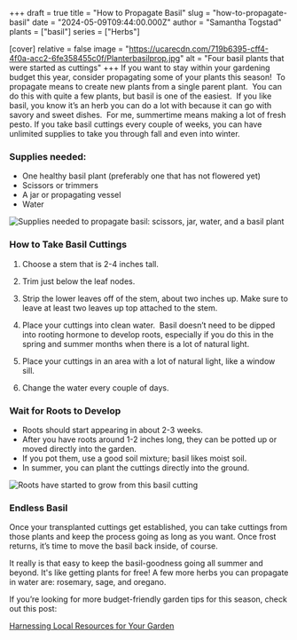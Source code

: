 +++
draft = true
title = "How to Propagate Basil"
slug = "how-to-propagate-basil"
date = "2024-05-09T09:44:00.000Z"
author = "Samantha Togstad"
plants = ["basil"]
series = ["Herbs"]

[cover]
relative = false
image = "https://ucarecdn.com/719b6395-cff4-4f0a-acc2-6fe358455c0f/Planterbasilprop.jpg"
alt = "Four basil plants that were started as cuttings"
+++
If you want to stay within your gardening budget this year, consider propagating some of your plants this season!  To propagate means to create new plants from a single parent plant.  You can do this with quite a few plants, but basil is one of the easiest.  If you like basil, you know it’s an herb you can do a lot with because it can go with savory and sweet dishes.  For me, summertime means making a lot of fresh pesto. If you take basil cuttings every couple of weeks, you can have unlimited supplies to take you through fall and even into winter. 

### Supplies needed:

* One healthy basil plant (preferably one that has not flowered yet)
* Scissors or trimmers
* A jar or propagating vessel
* Water

![Supplies needed to propagate basil: scissors, jar, water, and a basil plant](https://ucarecdn.com/08e3866f-4216-4f08-a8ed-ed59a5dbc1b3/planterbasil1.jpg)

### How to Take Basil Cuttings

1. Choose a stem that is 2-4 inches tall. 

2. Trim just below the leaf nodes.

3. Strip the lower leaves off of the stem, about two inches up.  Make sure to leave at least two leaves up top attached to the stem. 

4. Place your cuttings into clean water.  Basil doesn’t need to be dipped into rooting hormone to develop roots, especially if you do this in the spring and summer months when there is a lot of natural light.  

5. Place your cuttings in an area with a lot of natural light, like a window sill. 

6. Change the water every couple of days.

### Wait for Roots to Develop



* Roots should start appearing in about 2-3 weeks. 
* After you have roots around 1-2 inches long, they can be potted up or moved directly into the garden. 
* If you pot them, use a good soil mixture; basil likes moist soil.
* In summer, you can plant the cuttings directly into the ground. 

![Roots have started to grow from this basil cutting](https://ucarecdn.com/ac1a9f90-b663-4efa-938a-b904a9b306de/basilplanter-1-4.jpg)



### Endless Basil

Once your transplanted cuttings get established, you can take cuttings from those plants and keep the process going as long as you want. Once frost returns, it’s time to move the basil back inside, of course. 

It really is that easy to keep the basil-goodness going all summer and beyond.  It's like getting plants for free! A few more herbs you can propagate in water are: rosemary, sage, and oregano.

If you’re looking for more budget-friendly garden tips for this season, check out this post: 

[Harnessing Local Resources for Your Garden](https://blog.planter.garden/posts/harnessing-local-resources-for-your-garden/)
